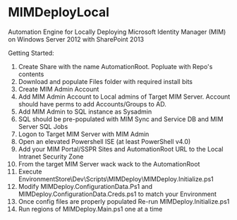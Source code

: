 # MIMDeployLocal
Automation Engine for Locally Deploying Microsoft Identity Manager (MIM) on Windows Server 2012 with SharePoint 2013

Getting Started:
1. Create Share with the name AutomationRoot. Popluate with Repo's contents
2. Download and populate Files folder with required install bits
3. Create MIM Admin Account
4. Add MIM Admin Account to Local admins of Target MIM Server.  Account should have perms to add Accounts/Groups to AD.
5. Add MIM Admin to SQL instance as Sysadmin
6. SQL should be pre-populated with MIM Sync and Service DB and MIM Server SQL Jobs
7. Logon to Target MIM Server with MIM Admin
8. Open an elevated Powershell ISE (at least PowerShell v4.0)
9. Add your MIM Portal/SSPR Sites and AutomationRoot URL to the Local Intranet Security Zone 
10. From the target MIM Server wack wack to the AutomationRoot
11. Execute EnvironmentStore\Dev\Scripts\MIMDeploy\MIMDeploy.Initialize.ps1
12. Modify MIMDeploy.ConfigurationData.Ps1 and MIMDeploy.ConfigurationData.Creds.ps1 to match your Environment
13. Once config files are properly populated Re-run MIMDeploy.Initialize.ps1
14. Run regions of MIMDeploy.Main.ps1 one at a time
